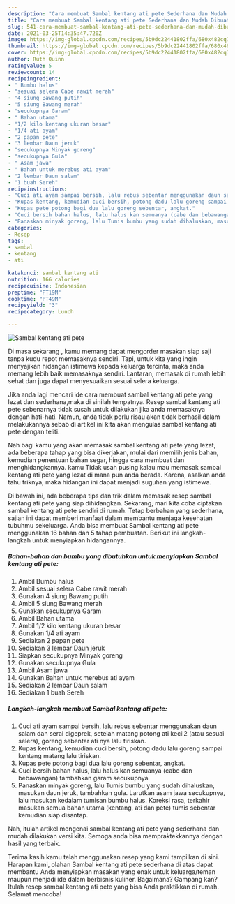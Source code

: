 ```yaml
---
description: "Cara membuat Sambal kentang ati pete Sederhana dan Mudah Dibuat"
title: "Cara membuat Sambal kentang ati pete Sederhana dan Mudah Dibuat"
slug: 541-cara-membuat-sambal-kentang-ati-pete-sederhana-dan-mudah-dibuat
date: 2021-03-25T14:35:47.720Z
image: https://img-global.cpcdn.com/recipes/5b9dc22441802ffa/680x482cq70/sambal-kentang-ati-pete-foto-resep-utama.jpg
thumbnail: https://img-global.cpcdn.com/recipes/5b9dc22441802ffa/680x482cq70/sambal-kentang-ati-pete-foto-resep-utama.jpg
cover: https://img-global.cpcdn.com/recipes/5b9dc22441802ffa/680x482cq70/sambal-kentang-ati-pete-foto-resep-utama.jpg
author: Ruth Quinn
ratingvalue: 5
reviewcount: 14
recipeingredient:
- " Bumbu halus"
- "sesuai selera Cabe rawit merah"
- "4 siung Bawang putih"
- "5 siung Bawang merah"
- "secukupnya Garam"
- " Bahan utama"
- "1/2 kilo kentang ukuran besar"
- "1/4 ati ayam"
- "2 papan pete"
- "3 lembar Daun jeruk"
- "secukupnya Minyak goreng"
- "secukupnya Gula"
- " Asam jawa"
- " Bahan untuk merebus ati ayam"
- "2 lembar Daun salam"
- "1 buah Sereh"
recipeinstructions:
- "Cuci ati ayam sampai bersih, lalu rebus sebentar menggunakan daun salam dan serai digeprek, setelah matang potong ati kecil2 (atau sesuai selera), goreng sebentar ati nya lalu tiriskan."
- "Kupas kentang, kemudian cuci bersih, potong dadu lalu goreng sampai kentang matang lalu tiriskan."
- "Kupas pete potong bagi dua lalu goreng sebentar, angkat."
- "Cuci bersih bahan halus, lalu halus kan semuanya (cabe dan bebawangan) tambahkan garam secukupnya"
- "Panaskan minyak goreng, lalu Tumis bumbu yang sudah dihaluskan, masukan daun jeruk, tambahkan gula. Larutkan asam jawa secukupnya, lalu masukan kedalam tumisan bumbu halus. Koreksi rasa, terkahir masukan semua bahan utama (kentang, ati dan pete) tumis sebentar kemudian siap disantap."
categories:
- Resep
tags:
- sambal
- kentang
- ati

katakunci: sambal kentang ati 
nutrition: 166 calories
recipecuisine: Indonesian
preptime: "PT19M"
cooktime: "PT49M"
recipeyield: "3"
recipecategory: Lunch

---
```



![Sambal kentang ati pete](https://img-global.cpcdn.com/recipes/5b9dc22441802ffa/680x482cq70/sambal-kentang-ati-pete-foto-resep-utama.jpg)

Di masa  sekarang , kamu memang dapat mengorder masakan siap saji tanpa kudu repot memasaknya sendiri. Tapi, untuk kita yang ingin menyajikan hidangan istimewa kepada keluarga tercinta, maka anda memang lebih baik memasaknya sendiri. Lantaran, memasak di rumah lebih sehat dan juga dapat menyesuaikan sesuai selera keluarga.

Jika anda lagi mencari ide cara membuat sambal kentang ati pete yang lezat dan sederhana,maka di sinilah tempatnya. Resep sambal kentang ati pete  sebenarnya tidak susah untuk dilakukan jika anda memasaknya dengan hati-hati. Namun, anda tidak perlu risau akan tidak berhasil dalam melakukannya 
sebab di artikel ini kita akan mengulas sambal kentang ati pete dengan teliti.  



Nah bagi kamu yang akan memasak sambal kentang ati pete yang lezat, ada beberapa tahap yang bisa dikerjakan, mulai dari memilih jenis bahan, kemudian penentuan bahan segar, hingga cara membuat dan menghidangkannya. kamu Tidak usah pusing kalau mau memasak sambal kentang ati pete yang lezat di mana pun anda berada. Karena, asalkan anda  tahu triknya, maka hidangan ini dapat menjadi suguhan yang istimewa.

Di bawah ini, ada beberapa tips dan trik dalam memasak resep sambal kentang ati pete yang siap dihidangkan. Sekarang, mari kita coba ciptakan sambal kentang ati pete sendiri di rumah. Tetap berbahan yang sederhana, sajian ini dapat memberi manfaat dalam membantu menjaga kesehatan tubuhmu sekeluarga. Anda bisa membuat Sambal kentang ati pete menggunakan 16 bahan dan 5 tahap pembuatan. Berikut ini langkah-langkah untuk menyiapkan hidangannya.

<!--inarticleads1-->

##### Bahan-bahan dan bumbu yang dibutuhkan untuk menyiapkan Sambal kentang ati pete:

1. Ambil  Bumbu halus
1. Ambil sesuai selera Cabe rawit merah
1. Gunakan 4 siung Bawang putih
1. Ambil 5 siung Bawang merah
1. Gunakan secukupnya Garam
1. Ambil  Bahan utama
1. Ambil 1/2 kilo kentang ukuran besar
1. Gunakan 1/4 ati ayam
1. Sediakan 2 papan pete
1. Sediakan 3 lembar Daun jeruk
1. Siapkan secukupnya Minyak goreng
1. Gunakan secukupnya Gula
1. Ambil  Asam jawa
1. Gunakan  Bahan untuk merebus ati ayam
1. Sediakan 2 lembar Daun salam
1. Sediakan 1 buah Sereh




<!--inarticleads2-->

##### Langkah-langkah membuat Sambal kentang ati pete:

1. Cuci ati ayam sampai bersih, lalu rebus sebentar menggunakan daun salam dan serai digeprek, setelah matang potong ati kecil2 (atau sesuai selera), goreng sebentar ati nya lalu tiriskan.
1. Kupas kentang, kemudian cuci bersih, potong dadu lalu goreng sampai kentang matang lalu tiriskan.
1. Kupas pete potong bagi dua lalu goreng sebentar, angkat.
1. Cuci bersih bahan halus, lalu halus kan semuanya (cabe dan bebawangan) tambahkan garam secukupnya
1. Panaskan minyak goreng, lalu Tumis bumbu yang sudah dihaluskan, masukan daun jeruk, tambahkan gula. Larutkan asam jawa secukupnya, lalu masukan kedalam tumisan bumbu halus. Koreksi rasa, terkahir masukan semua bahan utama (kentang, ati dan pete) tumis sebentar kemudian siap disantap.




Nah, itulah artikel mengenai  sambal kentang ati pete  yang sederhana dan mudah dilakukan versi kita. Semoga anda bisa mempraktekkannya dengan hasil yang terbaik. 

Terima kasih kamu telah menggunakan resep yang kami tampilkan di sini. Harapan kami, olahan  Sambal kentang ati pete sederhana di atas dapat membantu Anda menyiapkan masakan yang enak untuk keluarga/teman maupun menjadi ide dalam berbisnis kuliner. Bagaimana? Gampang kan? Itulah resep sambal kentang ati pete yang bisa Anda praktikkan di rumah. Selamat mencoba!

